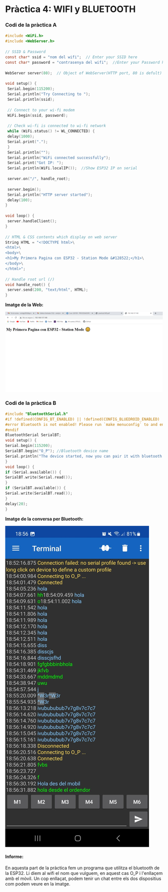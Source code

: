 # Pràctica 4: WIFI y BLUETOOTH

### Codi de la pràctica A

```c
#include <WiFi.h>
#include <WebServer.h>

// SSID & Password
const char* ssid = "nom del wifi";  // Enter your SSID here
const char* password = "contrasenya del wifi";  //Enter your Password here

WebServer server(80);  // Object of WebServer(HTTP port, 80 is defult)

void setup() {
 Serial.begin(115200);
 Serial.println("Try Connecting to ");
 Serial.println(ssid);

 // Connect to your wi-fi modem
 WiFi.begin(ssid, password);

 // Check wi-fi is connected to wi-fi network
 while (WiFi.status() != WL_CONNECTED) {
 delay(1000);
 Serial.print(".");
 }
 Serial.println("");
 Serial.println("WiFi connected successfully");
 Serial.print("Got IP: ");
 Serial.println(WiFi.localIP());  //Show ESP32 IP on serial

 server.on("/", handle_root);

 server.begin();
 Serial.println("HTTP server started");
 delay(100); 
}

void loop() {
 server.handleClient();
}

// HTML & CSS contents which display on web server
String HTML = "<!DOCTYPE html>\
<html>\
<body>\
<h1>My Primera Pagina con ESP32 - Station Mode &#128522;</h1>\
</body>\
</html>";

// Handle root url (/)
void handle_root() {
 server.send(200, "text/html", HTML);
}
```
**Imatge de la Web:**

![Imatge De la web:](Foto_captura_web.png)

### Codi de la pràctica B

```c
#include "BluetoothSerial.h"
#if !defined(CONFIG_BT_ENABLED) || !defined(CONFIG_BLUEDROID_ENABLED)
#error Bluetooth is not enabled! Please run `make menuconfig` to and enable it
#endif
BluetoothSerial SerialBT;
void setup() {
Serial.begin(115200);
SerialBT.begin("O_P"); //Bluetooth device name
Serial.println("The device started, now you can pair it with bluetooth!");
}
void loop() {
if (Serial.available()) {
SerialBT.write(Serial.read());
}
if (SerialBT.available()) {
Serial.write(SerialBT.read());
}
delay(20);
}

```

**Imatge de la conversa per Bluetooth:**


![Imatge conversa bluetooth: ](conversa_bluetooth.jpg)

#### Informe:
En aquesta part de la pràctica fem un programa que utilitza el bluetooth de la ESP32. Li diem al wifi el nom que vulguem, en aquest cas O_P i l'enllaçem amb el mòvil.
Un cop enllaçat, podem tenir un chat entre els dos dispositius com podem veure en la imatge.
